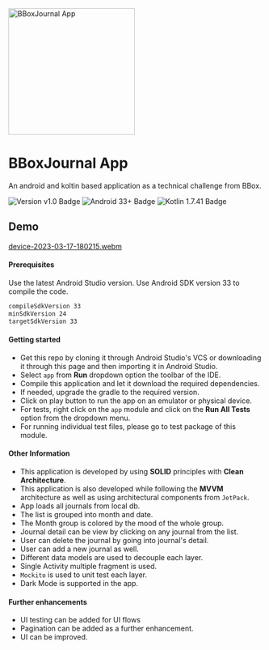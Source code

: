 <img src="https://www.bboxx.com/wp-content/uploads/WhatsApp-Image-2022-07-20-at-11.05.38-AM.jpeg"  height=250 alt="BBoxJournal App" />

# BBoxJournal App

An android and koltin based application as a technical challenge from BBox.

![Version v1.0 Badge][version-badge] ![Android 33+ Badge][android-version-badge] ![Kotlin 1.7.41 Badge][kotlin-version-badge]

## Demo

[device-2023-03-17-180215.webm](https://user-images.githubusercontent.com/3141921/225913337-5542f19d-c42b-45b0-a276-10c7513adf62.webm)


#### Prerequisites

Use the latest Android Studio version. Use Android SDK version 33 to compile the code.

```bash
compileSdkVersion 33
minSdkVersion 24
targetSdkVersion 33
```

#### Getting started
- Get this repo by cloning it through Android Studio's VCS or downloading it through this page and then importing it in Android Studio.
- Select `app` from **Run** dropdown option the toolbar of the IDE.
- Compile this application and let it download the required dependencies.
- If needed, upgrade the gradle to the required version.
- Click on play button to run the app on an emulator or physical device.
- For tests, right click on the `app` module and click on the **Run All Tests** option from the dropdown menu.
- For running individual test files, please go to test package of this module.

#### Other Information
- This application is developed by using **SOLID** principles with **Clean Architecture**.
- This application is also developed while following the **MVVM** architecture as well as using architectural components from `JetPack`.
- App loads all journals from local db.
- The list is grouped into month and date.
- The Month group is colored by the mood of the whole group.
- Journal detail can be view by clicking on any journal from the list.
- User can delete the journal by going into journal's detail.
- User can add a new journal as well.
- Different data models are used to decouple each layer.
- Single Activity multiple fragment is used.
- `Mockito` is used to unit test each layer.
- Dark Mode is supported in the app.

#### Further enhancements

- UI testing can be added for UI flows
- Pagination can be added as a further enhancement.
- UI can be improved.

[version-badge]: https://img.shields.io/badge/Version-v1.0-blue

[android-version-badge]: https://img.shields.io/badge/Android-33+-brightgreen

[kotlin-version-badge]: https://img.shields.io/badge/kotlin-1.7.21-orange
